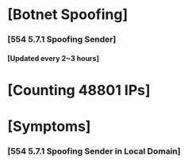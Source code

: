 # [Botnet Spoofing]
### [554 5.7.1 Spoofing Sender]
#### [Updated every 2~3 hours]

# [Counting 48801 IPs]

# [Symptoms] 
###   [554 5.7.1 Spoofing Sender in Local Domain]

